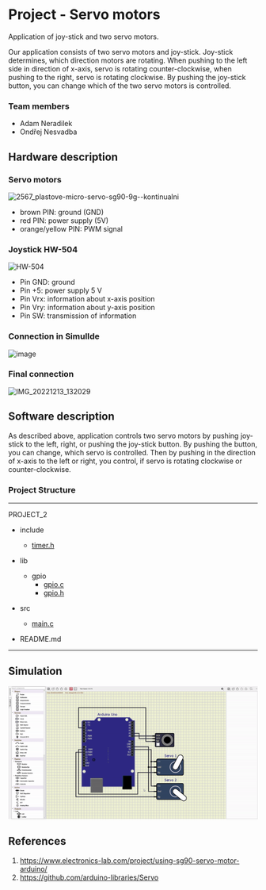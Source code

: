 # Project - Servo motors
Application of joy-stick and two servo motors. 

Our application consists of two servo motors and joy-stick. Joy-stick determines, which direction motors are rotating. When pushing to the left side in direction of x-axis, servo is rotating counter-clockwise, when pushing to the right, servo is rotating clockwise. By pushing the joy-stick button, you can change which of the two servo motors is controlled. 

### Team members

* Adam Neradilek
* Ondřej Nesvadba

## Hardware description
### Servo motors
![2567_plastove-micro-servo-sg90-9g--kontinualni](https://user-images.githubusercontent.com/99417291/208713518-54b4f144-c576-4ae3-a44d-02fd31184724.jpg)

* brown PIN: ground (GND)
* red PIN: power supply (5V)
* orange/yellow PIN: PWM signal

### Joystick HW-504
![HW-504](https://user-images.githubusercontent.com/99417291/205458618-b3d640bc-a72d-437f-a9a0-8da89a7361f3.png)

* Pin GND: ground
* Pin +5: power supply 5 V
* Pin Vrx: information about x-axis position 
* Pin Vry: information about y-axis position
* Pin SW: transmission of information

### Connection in SimulIde
![image](https://user-images.githubusercontent.com/99417291/208712092-fbd5b50d-67e6-4db2-9d2d-8608bf3d7f97.png)

### Final connection
![IMG_20221213_132029](https://user-images.githubusercontent.com/99417291/208711538-e73572ae-ff3c-47cb-8178-8e8e60578788.jpg)

## Software description
As described above, application controls two servo motors by pushing joy-stick to the left, right, or pushing the joy-stick button. By pushing the button, you can change, which servo is controlled. Then by pushing in the direction of x-axis to the left or right, you control, if servo is rotating clockwise or counter-clockwise. 


### Project Structure
---------------------------------------------------------------
PROJECT_2       
- include        
  - [timer.h](https://github.com/xnerad04/Project_2/blob/main/project-02/include/timer.h)

- lib             
  - gpio
    - [gpio.c](https://github.com/xnerad04/Project_2/blob/main/project-02/lib/gpio/gpio.c)
    - [gpio.h](https://github.com/xnerad04/Project_2/blob/main/project-02/lib/gpio/gpio.h)

- src           
  - [main.c](https://github.com/xnerad04/Project_2/blob/main/project-02/src/main.c)
- README.md       
---------------------------------------------------------------

## Simulation
![Simulation in SimulIde](https://github.com/xnerad04/Project_2/blob/main/Simulation.gif)

## References
1. https://www.electronics-lab.com/project/using-sg90-servo-motor-arduino/
2. https://github.com/arduino-libraries/Servo
